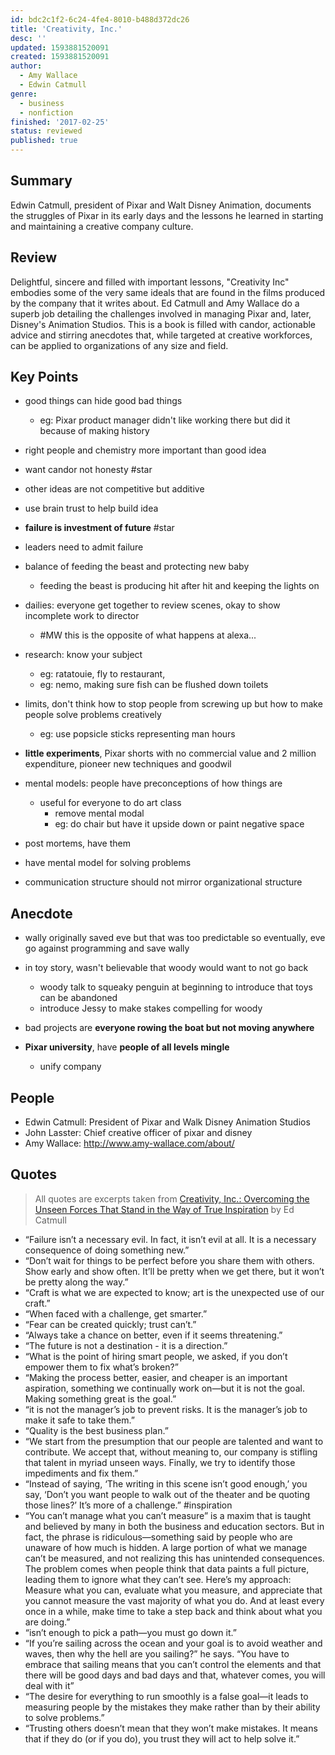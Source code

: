 ```yaml
---
id: bdc2c1f2-6c24-4fe4-8010-b488d372dc26
title: 'Creativity, Inc.'
desc: ''
updated: 1593881520091
created: 1593881520091
author:
  - Amy Wallace
  - Edwin Catmull
genre:
  - business
  - nonfiction
finished: '2017-02-25'
status: reviewed
published: true
---
```


## Summary
Edwin Catmull, president of Pixar and Walt Disney Animation, documents the struggles of Pixar in its early days and the lessons he learned in starting and maintaining a creative company culture.

## Review

Delightful, sincere and filled with important lessons, "Creativity Inc" embodies some of the very same ideals that are found in the films produced by the company that it writes about. Ed Catmull  and Amy Wallace do a superb job detailing the challenges involved in managing Pixar and, later,  Disney's Animation Studios. This is a book is filled with candor, actionable advice and stirring anecdotes that, while targeted at creative workforces, can be applied to organizations of any size and field.

## Key Points
- good things can hide good bad things
    - eg: Pixar product manager didn't like working there but did it because of making history
- right people and chemistry more important than good idea
- want candor not honesty #star
- other ideas are not competitive but additive
- use brain trust to help build idea
- **failure is investment of future** #star
- leaders need to admit failure

- balance of feeding the beast and protecting new baby
    - feeding the beast is producing hit after hit and keeping the lights on
- dailies: everyone get together to review scenes, okay to show incomplete work to director
    - #MW this is the opposite of what happens at alexa...<!--LOCAL_ONLY_LINE--> 
- research: know your subject
    - eg: ratatouie, fly to restaurant,
    - eg: nemo, making sure fish can be flushed down toilets
- limits, don't think how to stop people from screwing up but how to make people solve problems creatively
    - eg: use popsicle sticks representing man hours
- **little experiments**, Pixar shorts with no commercial value and 2 million expenditure, pioneer new techniques and goodwil
- mental models: people have preconceptions of how things are
    - useful for everyone to do art class
        - remove mental modal
        - eg: do chair but have it upside down or paint negative space
- post mortems, have them
- have mental model for solving problems
- communication structure should not mirror organizational structure

## Anecdote
- wally originally saved eve but that was too predictable so eventually, eve go against programming and save wally

- in toy story, wasn't believable that woody would want to not go back
    - woody talk to squeaky penguin at beginning  to introduce that toys can be abandoned
    - introduce Jessy to make stakes compelling for woody

- bad projects are **everyone rowing the boat but not moving anywhere**

- **Pixar university**, have **people of all levels mingle**
    - unify company

## People
- Edwin Catmull: President of Pixar and Walk Disney Animation Studios
- John Lasster: Chief creative officer of pixar and disney
- Amy Wallace: http://www.amy-wallace.com/about/

## Quotes

> All quotes are excerpts taken from [Creativity, Inc.: Overcoming the Unseen Forces That Stand in the Way of True Inspiration](https://www.amazon.com/gp/product/B00FUZQYBO) by Ed Catmull

- “Failure isn’t a necessary evil. In fact, it isn’t evil at all. It is a necessary consequence of doing something new.”
- “Don’t wait for things to be perfect before you share them with others. Show early and show often. It’ll be pretty when we get there, but it won’t be pretty along the way.”
- “Craft is what we are expected to know; art is the unexpected use of our craft.”
- “When faced with a challenge, get smarter.”
- “Fear can be created quickly; trust can’t.”
- “Always take a chance on better, even if it seems threatening.”
- “The future is not a destination - it is a direction.”
- “What is the point of hiring smart people, we asked, if you don’t empower them to fix what’s broken?”
- “Making the process better, easier, and cheaper is an important aspiration, something we continually work on—but it is not the goal. Making something great is the goal.”
- “it is not the manager’s job to prevent risks. It is the manager’s job to make it safe to take them.”
- “Quality is the best business plan.”
- “We start from the presumption that our people are talented and want to contribute. We accept that, without meaning to, our company is stifling that talent in myriad unseen ways. Finally, we try to identify those impediments and fix them.”
- “Instead of saying, ‘The writing in this scene isn’t good enough,’ you say, ‘Don’t you want people to walk out of the theater and be quoting those lines?’ It’s more of a challenge.” #inspiration
- “You can’t manage what you can’t measure” is a maxim that is taught and believed by many in both the business and education sectors. But in fact, the phrase is ridiculous—something said by people who are unaware of how much is hidden. A large portion of what we manage can’t be measured, and not realizing this has unintended consequences. The problem comes when people think that data paints a full picture, leading them to ignore what they can’t see. Here’s my approach: Measure what you can, evaluate what you measure, and appreciate that you cannot measure the vast majority of what you do. And at least every once in a while, make time to take a step back and think about what you are doing.”
- “isn’t enough to pick a path—you must go down it.”
- “If you’re sailing across the ocean and your goal is to avoid weather and waves, then why the hell are you sailing?” he says. “You have to embrace that sailing means that you can’t control the elements and that there will be good days and bad days and that, whatever comes, you will deal with it”
- “The desire for everything to run smoothly is a false goal—it leads to measuring people by the mistakes they make rather than by their ability to solve problems.”
- “Trusting others doesn’t mean that they won’t make mistakes. It means that if they do (or if you do), you trust they will act to help solve it.”


